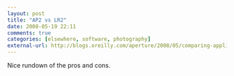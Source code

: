 ```yaml
---
layout: post  
title: "AP2 vs LR2"  
date: 2008-05-19 22:11  
comments: true  
categories: [elsewhere, software, photography]
external-url: http://blogs.oreilly.com/aperture/2008/05/comparing-applications.html
---
```


Nice rundown of the pros and cons.
